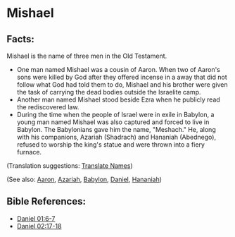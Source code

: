 # Mishael #

## Facts: ##

Mishael is the name of three men in the Old Testament.

* One man named Mishael was a cousin of Aaron. When two of Aaron's sons were killed by God after they offered incense in a away that did not follow what God had told them to do, Mishael and his brother were given the task of carrying the dead bodies outside the Israelite camp.
* Another man named Mishael stood beside Ezra when he publicly read the rediscovered law.
* During the time when the people of Israel were in exile in Babylon, a young man named Mishael was also captured and forced to live in Babylon. The Babylonians gave him the name, "Meshach." He, along with his companions, Azariah (Shadrach) and Hananiah (Abednego), refused to worship the king's statue and were thrown into a fiery furnace.

(Translation suggestions: [Translate Names](en/ta-vol1/translate/man/translate-names))

(See also: [Aaron](../other/aaron.md), [Azariah](../other/azariah.md), [Babylon](../other/babylon.md), [Daniel](../other/daniel.md), [Hananiah](../other/hananiah.md))

## Bible References: ##

* [Daniel 01:6-7](en/tn/dan/help/01/06)
* [Daniel 02:17-18](en/tn/dan/help/02/17)